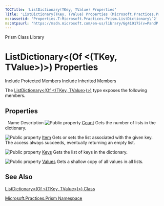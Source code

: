 ```yaml
---
TOCTitle: 'ListDictionary(TKey, TValue) Properties'
Title: 'ListDictionary(TKey, TValue) Properties (Microsoft.Practices.Prism)'
ms:assetid: 'Properties.T:Microsoft.Practices.Prism.ListDictionary\`2'
ms:mtpsurl: 'https://msdn.microsoft.com/en-us/library/Gg419175(v=PandP.50)'
---
```


Prism Class Library

ListDictionary&lt;(Of &lt;(TKey, TValue&gt;)&gt;) Properties
============================================================

Include Protected Members
Include Inherited Members

The [ListDictionary&lt;(Of &lt;(TKey, TValue&gt;)&gt;)](https://msdn.microsoft.com/t:microsoft.practices.prism.listdictionary%602) type exposes the following members.

Properties
----------

<span id="propertyTableToggle"></span>
 
Name
Description
![](https://msdn.microsoft.com/en-us/Gg419175.pubproperty(en-us,PandP.50).gif "Public property")
[Count](https://msdn.microsoft.com/p:microsoft.practices.prism.listdictionary%602.count)
Gets the number of lists in the dictionary.

![](https://msdn.microsoft.com/en-us/Gg419175.pubproperty(en-us,PandP.50).gif "Public property")
[Item](https://msdn.microsoft.com/p:microsoft.practices.prism.listdictionary%602.item(%600))
Gets or sets the list associated with the given key. The access always succeeds, eventually returning an empty list.

![](https://msdn.microsoft.com/en-us/Gg419175.pubproperty(en-us,PandP.50).gif "Public property")
[Keys](https://msdn.microsoft.com/p:microsoft.practices.prism.listdictionary%602.keys)
Gets the list of keys in the dictionary.

![](https://msdn.microsoft.com/en-us/Gg419175.pubproperty(en-us,PandP.50).gif "Public property")
[Values](https://msdn.microsoft.com/p:microsoft.practices.prism.listdictionary%602.values)
Gets a shallow copy of all values in all lists.

See Also
--------

<span id="seeAlsoToggle"></span>
[ListDictionary&lt;(Of &lt;(TKey, TValue&gt;)&gt;) Class](https://msdn.microsoft.com/t:microsoft.practices.prism.listdictionary%602)

[Microsoft.Practices.Prism Namespace](https://msdn.microsoft.com/n:microsoft.practices.prism)
